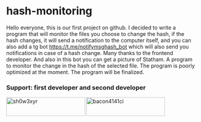 # hash-monitoring

Hello everyone, this is our first project on github. I decided to write a program that will monitor the files you choose to change the hash, if the hash changes, it will send a notification to the computer itself, and you can also add a tg bot https://t.me/notifymsghash_bot which will also send you notifications in case of a hash change. Many thanks to the frontend developer. And also in this bot you can get a picture of Statham.
A program to monitor the change in the hash of the selected file.
The program is poorly optimized at the moment.
The program will be finalized.


<h3 align="left">Support: first developer and second developer </h3>
<p><a href="https://www.buymeacoffee.com/sh0w3xyr"> <img align="left" src="https://cdn.buymeacoffee.com/buttons/v2/default-yellow.png" height="50" width="210" alt="sh0w3xyr" /></a><a href="https://www.buymeacoffee.com/bacon4141ci"> <img align="left" src="https://cdn.buymeacoffee.com/buttons/v2/default-red.png" height="50" width="210" alt="bacon4141ci" /></a></p><br><br>
